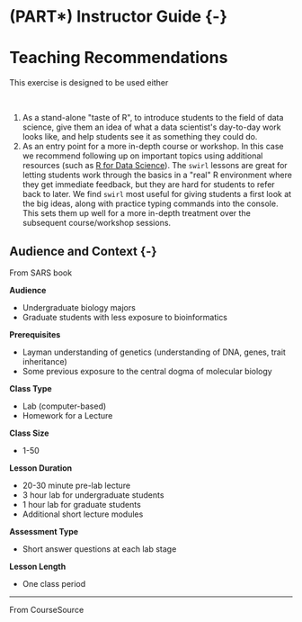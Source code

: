 # (PART\*) Instructor Guide {-}

# Teaching Recommendations

This exercise is designed to be used either

<br>

1. As a stand-alone "taste of R", to introduce students to the field of data science, give them an idea of what a data scientist's day-to-day work looks like, and help students see it as something they could do.
1. As an entry point for a more in-depth course or workshop.  In this case we recommend following up on important topics using additional resources (such as [R for Data Science](https://r4ds.had.co.nz/)).  The `swirl` lessons are great for letting students work through the basics in a "real" R environment where they get immediate feedback, but they are hard for students to refer back to later.  We find `swirl` most useful for giving students a first look at the big ideas, along with practice typing commands into the console.  This sets them up well for a more in-depth treatment over the subsequent course/workshop sessions.

## Audience and Context {-}

From SARS book

**Audience**  

- Undergraduate biology majors
- Graduate students with less exposure to bioinformatics

**Prerequisites**  

- Layman understanding of genetics (understanding of DNA, genes, trait inheritance)
- Some previous exposure to the central dogma of molecular biology

**Class Type**  

- Lab (computer-based)
- Homework for a Lecture

**Class Size**  

- 1-50

**Lesson Duration**  

- 20-30 minute pre-lab lecture 
- 3 hour lab for undergraduate students
- 1 hour lab for graduate students
- Additional short lecture modules

**Assessment Type**  

- Short answer questions at each lab stage

**Lesson Length**

- One class period

-----

From CourseSource

<!--

Course Level
o	Introductory
o	Upper Level
o	Graduate
o	High School
o	Other

Audience
o	Life Sciences Major
o	Physics or Engineering Major
o	Non-Life Sciences Major
o	Non-Physics/Engineering Major
o	Non-Traditional Student
o	2-year College
o	4-year College
o	University 
o	Other

Assessment Type
o	Assessment of individual student performance
o	Assessment of student groups/teams
o	Assignment
o	Exam/quiz, in class
o	Exam/quiz, take home
o	Homework
o	Answer clicker-type question(s)
o	Answer essay question(s)
o	Answer fill in the blank question(s)
o	Answer multiple choice question(s)
o	Answer short answer questions(s)
o	Answer true/false question(s)
o	Create a concept map
o	Create a diagram, drawing, figure, etc.
o	Create a website
o	Create graph, table etc. to present data
o	Design an experiment or research study
o	Design/present a poster
o	Give an oral presentation
o	Informal in-class report
o	Interpret data
o	Order items (e.g., strip sequence)
o	Participate in discussion
o	Peer evaluation
o	Post-test
o	Pre-test
o	Produce a video or video response
o	Respond to metacognition/reflection prompt
o	Self-evaluation
o	Solve problem(s)
o	Written assignment: One minute paper
o	Written assignment: Brochure
o	Written assignment: Essay
o	Written assignment: Figure/figure legend
o	Written assignment: Lab report
o	Written assignment: Literature review
o	Other

Key Scientific Process Skills
o	Reading research papers
o	Reviewing prior research
o	Asking a question
o	Formulating hypotheses
o	Designing/conducting experiments
o	Predicting outcomes
o	Gathering data/making observations
o	Analyzing data
o	Interpreting results/data
o	Displaying/modeling results/data
o	Communicating results

Pedagogical Approaches
o	Think-Pair-Share
o	Brainstorming
o	Case Study
o	Clicker Question
o	Collaborative Work
o	One Minute Paper
o	Reflective Writing
o	Concept Maps
o	Strip Sequence
o	Computer Model
o	Physical Model
o	Interactive Lecture
o	Pre/Post Questions
o	Other 

Bloom’s Cognitive Level (based on learning objectives & assessments)
o	Foundational: factual knowledge & comprehension
o	Application & Analysis

Principles of how people learn 
o	Motivates student to learn material
o	Focuses student on the material to be learned
o	Develops supportive community of learners
o	Leverages differences among learners
o	Reveals prior knowledge
o	Requires student to do the bulk of the work

-->
